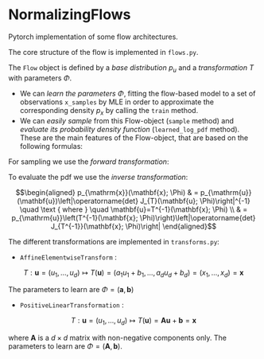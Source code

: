 # NormalizingFlows
Pytorch implementation of some flow architectures.

The core structure of the flow is implemented in `flows.py`. 

The `Flow` object is defined by a *base distribution* $`p_u`$ and a *transformation* $`T`$ with parameters $`\Phi`$.
- We can *learn the parameters $`\Phi`$*, fitting the flow-based model to a set of observations `x_samples` by MLE in order to approximate the corresponding density $`p_x`$ by calling the `train` method.
- We can *easily sample* from this Flow-object (`sample` method) and *evaluate its probability density function* (`learned_log_pdf` method). 
These are the main features of the Flow-object, that are based on the following formulas:

For sampling we use the *forward transformation*:
```math \mathbf{x} = T(\mathbf{u}; \Phi), \quad \mathbf{u} \sim p_u(\mathbf{u})$$
```

To evaluate the pdf we use the *inverse transformation*:
```math
\begin{aligned}
p_{\mathrm{x}}(\mathbf{x}; \Phi) & = p_{\mathrm{u}}(\mathbf{u})\left|\operatorname{det} J_{T}(\mathbf{u}; \Phi)\right|^{-1} \quad \text { where } \quad \mathbf{u}=T^{-1}(\mathbf{x}; \Phi) \\
& = p_{\mathrm{u}}\left(T^{-1}(\mathbf{x}; \Phi)\right)\left|\operatorname{det} J_{T^{-1}}(\mathbf{x}; \Phi)\right|
\end{aligned}
```

The different transformations are implemented in `transforms.py`:
- `AffineElementwiseTransform` : 
```math 
T : \mathbf{u} = (u_1, \dots, u_d) \mapsto T(\mathbf{u}) = (a_1u_1 + b_1, \dots, a_du_d + b_d) = (x_1, \dots, x_d) = \mathbf{x}
```
The parameters to learn are $`\Phi = (\mathbf{a},\mathbf{b})`$
- `PositiveLinearTransformation` : 
```math
T : \mathbf{u} = (u_1, \dots, u_d) \mapsto T(\mathbf{u})=\mathbf{A}\mathbf{u} + \mathbf{b} = \mathbf{x}
```
where $`\mathbf{A}`$ is a $`d \times d`$ matrix with non-negative components only. 
The parameters to learn are $`\Phi = (\mathbf{A},\mathbf{b})`$.
